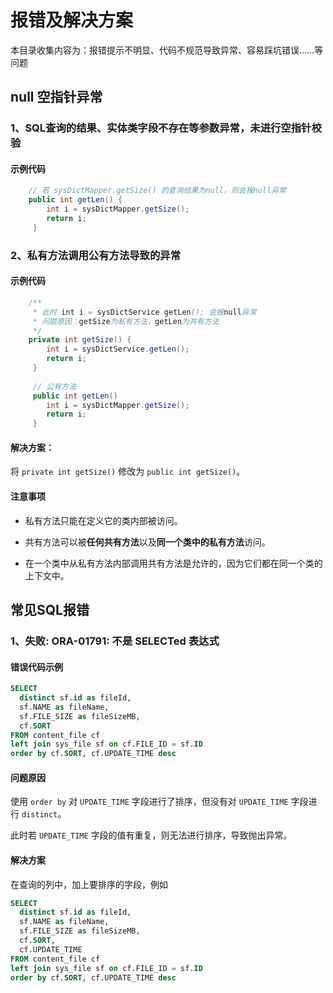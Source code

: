 # 报错及解决方案

本目录收集内容为：报错提示不明显、代码不规范导致异常、容易踩坑错误……等问题



## null 空指针异常

### 1、SQL查询的结果、实体类字段不存在等参数异常，未进行空指针校验

#### 示例代码

```java
	// 若 sysDictMapper.getSize() 的查询结果为null，则会报null异常
    public int getLen() {
        int i = sysDictMapper.getSize(); 
        return i;
     }
```



### 2、私有方法调用公有方法导致的异常

#### 示例代码

```java
    /**
     * 此时 int i = sysDictService.getLen(); 会报null异常
     * 问题原因：getSize为私有方法，getLen为共有方法
     */
    private int getSize() {
        int i = sysDictService.getLen(); 
        return i;
     }
     
     // 公有方法
     public int getLen()
        int i = sysDictMapper.getSize(); 
        return i;
     }
```

#### 解决方案：

将 `private int getSize()` 修改为 `public int getSize()`。

#### 注意事项

- 私有方法只能在定义它的类内部被访问。

- 共有方法可以被**任何共有方法**以及**同一个类中的私有方法**访问。

- 在一个类中从私有方法内部调用共有方法是允许的，因为它们都在同一个类的上下文中。




## 常见SQL报错

### 1、失败: ORA-01791: 不是 SELECTed 表达式

#### 错误代码示例

```sql
SELECT
  distinct sf.id as fileId,
  sf.NAME as fileName,
  sf.FILE_SIZE as fileSizeMB,
  cf.SORT
FROM content_file cf
left join sys_file sf on cf.FILE_ID = sf.ID
order by cf.SORT, cf.UPDATE_TIME desc
```

#### 问题原因

使用 `order by` 对 `UPDATE_TIME` 字段进行了排序，但没有对 `UPDATE_TIME` 字段进行 `distinct`。

此时若  `UPDATE_TIME` 字段的值有重复，则无法进行排序，导致抛出异常。

#### 解决方案

在查询的列中，加上要排序的字段，例如

```sql
SELECT
  distinct sf.id as fileId,
  sf.NAME as fileName,
  sf.FILE_SIZE as fileSizeMB,
  cf.SORT,
  cf.UPDATE_TIME
FROM content_file cf
left join sys_file sf on cf.FILE_ID = sf.ID
order by cf.SORT, cf.UPDATE_TIME desc
```


